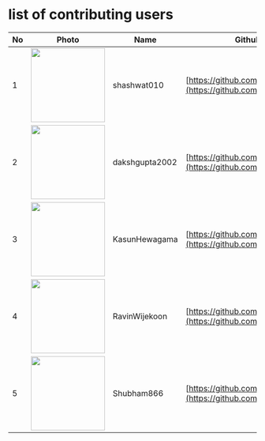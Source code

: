 # list of contributing users

| No  | Photo                                                                                       | Name              | Github Link                                                            |
| --- | ------------------------------------------------------------------------------------------- | ----------------- | ---------------------------------------------------------------------- |
| 1   | <img src="https://avatars.githubusercontent.com/u/76944311?v=4" height=150 width=150>       | shashwat010         | [https://github.com/shashwat010](https://github.com/shashwat010) 
| 2   | <img src="https://avatars.githubusercontent.com/u/78641951?s=400&u=a857f0852d768d949625ea293092b2249153444a&v=4" height=150 width=150> | dakshgupta2002 | [https://github.com/dakshgupta2002](https://github.com/dakshgupta2002) 
| 3   | <img src="https://avatars.githubusercontent.com/u/44252824?v=4" height=150 width=150>       | KasunHewagama         | [https://github.com/KasunHewagama](https://github.com/KasunHewagama) 
| 4   | <img src="https://avatars.githubusercontent.com/u/50649031?v=4" height=150 width=150>       | RavinWijekoon         | [https://github.com/ravinWijekoon](https://github.com/ravinWijekoon) 
| 5   | <img src="https://avatars.githubusercontent.com/u/81851645?s=400&u=2fd410cf52e2d219b9deedf5d42085447484e1db&v=4" height=150 width=150>       | Shubham866       | [https://github.com/Shubham866](https://github.com/Shubham866) 
